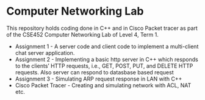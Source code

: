 # Computer Networking Lab
This repository holds coding done in C++ and in Cisco Packet tracer as part of the CSE452 Computer Networking Lab of Level 4, Term 1.

* Assignment 1 - A server code and client code to implement a multi-client chat server application.  
* Assignment 2 - Implementing a basic http server in C++ which responds to the clients’ HTTP requests, i.e., GET, POST, PUT, and DELETE HTTP requests. Also server can respond to datasbase based request  
* Assignment 3 - Simulating ARP request response in LAN with C++
* Cisco Packet Tracer - Creating and simulating network with ACL, NAT etc. 
